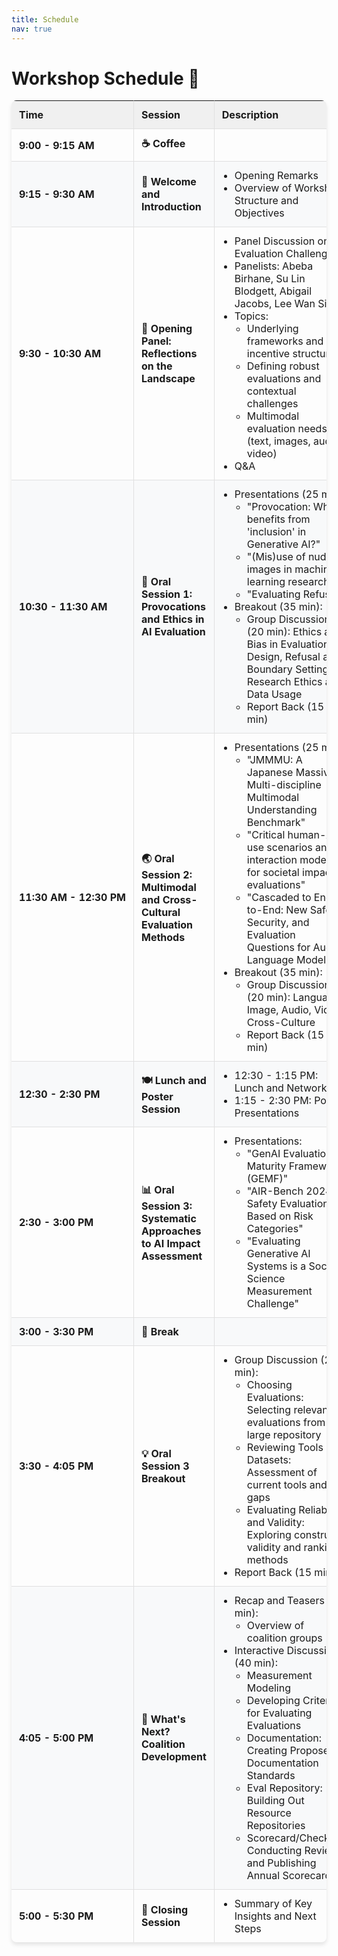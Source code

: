 ```yaml
---
title: Schedule
nav: true
---
```


<style>
  .schedule-table {
    width: 100%;
    border-collapse: separate;
    border-spacing: 0;
    margin-bottom: 20px;
    box-shadow: 0 4px 6px rgba(0, 0, 0, 0.1);
    border-radius: 8px;
    overflow: hidden;
  }
  .schedule-table th, .schedule-table td {
    border-right: 1px solid #e0e0e0;
    border-bottom: 1px solid #e0e0e0;
    padding: 12px;
    text-align: left;
  }
  .schedule-table th:last-child, .schedule-table td:last-child {
    border-right: none;
  }
  .schedule-table tr:last-child td {
    border-bottom: none;
  }
  .schedule-table th {
    background-color: #f0f0f0;
    font-weight: bold;
  }
  .schedule-table tr:nth-child(even) {
    background-color: #f8f9fa;
  }
  .schedule-table tr:hover {
    background-color: #e9ecef;
  }
  .time-column {
    white-space: nowrap;
    font-weight: bold;
  }
  .session-column {
    font-weight: bold;
  }
  .description-column ul {
    margin: 0;
    padding-left: 20px;
  }
  @media (max-width: 768px) {
    .schedule-table {
      box-shadow: none;
      border-radius: 0;
      overflow: visible;
    }
    .schedule-table, .schedule-table tbody, .schedule-table tr, .schedule-table td {
      display: block;
    }
    .schedule-table thead {
      display: none;
    }
    .schedule-table tr {
      margin-bottom: 15px;
      border: 1px solid #e0e0e0;
      border-radius: 8px;
      overflow: hidden;
      box-shadow: 0 2px 4px rgba(0, 0, 0, 0.1);
    }
    .schedule-table td {
      border: none;
      position: relative;
      padding-left: 50%;
    }
    .schedule-table td:before {
      content: attr(data-label);
      position: absolute;
      left: 6px;
      width: 45%;
      padding-right: 10px;
      white-space: nowrap;
      font-weight: bold;
    }
    .time-column, .session-column {
      background-color: #f0f0f0;
    }
    .schedule-table td:empty {
      display: none;
    }
  }
</style>

# Workshop Schedule 📅

<table class="schedule-table">
  <thead>
    <tr>
      <th>Time</th>
      <th>Session</th>
      <th>Description</th>
    </tr>
  </thead>
  <tbody>
    <tr>
      <td class="time-column">9:00 - 9:15 AM</td>
      <td class="session-column">☕ Coffee</td>
      <td class="description-column"></td>
    </tr>
    <tr>
      <td class="time-column">9:15 - 9:30 AM</td>
      <td class="session-column">👋 Welcome and Introduction</td>
      <td class="description-column">
        <ul>
          <li>Opening Remarks</li>
          <li>Overview of Workshop Structure and Objectives</li>
        </ul>
      </td>
    </tr>
    <tr>
      <td class="time-column">9:30 - 10:30 AM</td>
      <td class="session-column">🎤 Opening Panel: Reflections on the Landscape</td>
      <td class="description-column">
        <ul>
          <li>Panel Discussion on AI Evaluation Challenges</li>
          <li>Panelists: Abeba Birhane, Su Lin Blodgett, Abigail Jacobs, Lee Wan Sie</li>
          <li>Topics:
            <ul>
              <li>Underlying frameworks and incentive structures</li>
              <li>Defining robust evaluations and contextual challenges</li>
              <li>Multimodal evaluation needs (text, images, audio, video)</li>
            </ul>
          </li>
          <li>Q&A</li>
        </ul>
      </td>
    </tr>
    <tr>
      <td class="time-column">10:30 - 11:30 AM</td>
      <td class="session-column">💭 Oral Session 1: Provocations and Ethics in AI Evaluation</td>
      <td class="description-column">
        <ul>
          <li>Presentations (25 min):
            <ul>
              <li>"Provocation: Who benefits from 'inclusion' in Generative AI?"</li>
              <li>"(Mis)use of nude images in machine learning research"</li>
              <li>"Evaluating Refusal"</li>
            </ul>
          </li>
          <li>Breakout (35 min):
            <ul>
              <li>Group Discussion (20 min): Ethics and Bias in Evaluation Design, Refusal and Boundary Setting, Research Ethics and Data Usage</li>
              <li>Report Back (15 min)</li>
            </ul>
          </li>
        </ul>
      </td>
    </tr>
    <tr>
      <td class="time-column">11:30 AM - 12:30 PM</td>
      <td class="session-column">🌏 Oral Session 2: Multimodal and Cross-Cultural Evaluation Methods</td>
      <td class="description-column">
        <ul>
          <li>Presentations (25 min):
            <ul>
              <li>"JMMMU: A Japanese Massive Multi-discipline Multimodal Understanding Benchmark"</li>
              <li>"Critical human-AI use scenarios and interaction modes for societal impact evaluations"</li>
              <li>"Cascaded to End-to-End: New Safety, Security, and Evaluation Questions for Audio Language Models"</li>
            </ul>
          </li>
          <li>Breakout (35 min):
            <ul>
              <li>Group Discussion (20 min): Language, Image, Audio, Video, Cross-Culture</li>
              <li>Report Back (15 min)</li>
            </ul>
          </li>
        </ul>
      </td>
    </tr>
    <tr>
      <td class="time-column">12:30 - 2:30 PM</td>
      <td class="session-column">🍽️ Lunch and Poster Session</td>
      <td class="description-column">
        <ul>
          <li>12:30 - 1:15 PM: Lunch and Networking</li>
          <li>1:15 - 2:30 PM: Poster Presentations</li>
        </ul>
      </td>
    </tr>
    <tr>
      <td class="time-column">2:30 - 3:00 PM</td>
      <td class="session-column">📊 Oral Session 3: Systematic Approaches to AI Impact Assessment</td>
      <td class="description-column">
        <ul>
          <li>Presentations:
            <ul>
              <li>"GenAI Evaluation Maturity Framework (GEMF)"</li>
              <li>"AIR-Bench 2024: Safety Evaluation Based on Risk Categories"</li>
              <li>"Evaluating Generative AI Systems is a Social Science Measurement Challenge"</li>
            </ul>
          </li>
        </ul>
      </td>
    </tr>
    <tr>
      <td class="time-column">3:00 - 3:30 PM</td>
      <td class="session-column">🔄 Break</td>
      <td class="description-column"></td>
    </tr>
    <tr>
      <td class="time-column">3:30 - 4:05 PM</td>
      <td class="session-column">💡 Oral Session 3 Breakout</td>
      <td class="description-column">
        <ul>
          <li>Group Discussion (20 min):
            <ul>
              <li>Choosing Evaluations: Selecting relevant evaluations from a large repository</li>
              <li>Reviewing Tools and Datasets: Assessment of current tools and gaps</li>
              <li>Evaluating Reliability and Validity: Exploring construct validity and ranking methods</li>
            </ul>
          </li>
          <li>Report Back (15 min)</li>
        </ul>
      </td>
    </tr>
    <tr>
      <td class="time-column">4:05 - 5:00 PM</td>
      <td class="session-column">🤝 What's Next? Coalition Development</td>
      <td class="description-column">
        <ul>
          <li>Recap and Teasers (15 min):
            <ul>
              <li>Overview of coalition groups</li>
            </ul>
          </li>
          <li>Interactive Discussion (40 min):
            <ul>
              <li>Measurement Modeling</li>
              <li>Developing Criteria for Evaluating Evaluations</li>
              <li>Documentation: Creating Proposed Documentation Standards</li>
              <li>Eval Repository: Building Out Resource Repositories</li>
              <li>Scorecard/Checklist: Conducting Reviews and Publishing Annual Scorecards</li>
            </ul>
          </li>
        </ul>
      </td>
    </tr>
    <tr>
      <td class="time-column">5:00 - 5:30 PM</td>
      <td class="session-column">👋 Closing Session</td>
      <td class="description-column">
        <ul>
          <li>Summary of Key Insights and Next Steps</li>
        </ul>
      </td>
    </tr>
  </tbody>
</table>

<script>
  document.addEventListener('DOMContentLoaded', (event) => {
    const table = document.querySelector('.schedule-table');
    const headers = table.querySelectorAll('th');
    const headerTexts = Array.from(headers).map(header => header.textContent);
    
    table.querySelectorAll('tbody tr').forEach(row => {
      row.querySelectorAll('td').forEach((cell, index) => {
        cell.setAttribute('data-label', headerTexts[index]);
        
        // Remove the data-label attribute for empty cells
        if (cell.textContent.trim() === '') {
          cell.removeAttribute('data-label');
        }
      });
    });
  });
</script>
